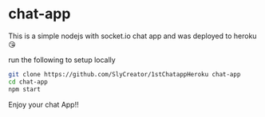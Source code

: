 # chat-app
This is a simple nodejs with socket.io chat app and was deployed to heroku😘

run the following to setup locally
```sh
git clone https://github.com/SlyCreator/1stChatappHeroku chat-app
cd chat-app
npm start
```
Enjoy your chat App!!